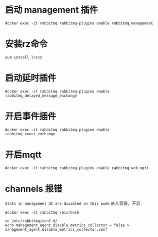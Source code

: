 # 启动 management 插件
```
docker exec -it rabbitmq rabbitmq-plugins enable rabbitmq_management
```

# 安装rz命令
```
yum install lrzsz
```

# 启动延时插件
```
docker exec -it rabbitmq rabbitmq-plugins enable rabbitmq_delayed_message_exchange
```

# 开启事件插件
```
docker exec -it rabbitmq rabbitmq-plugins enable rabbitmq_event_exchange
```

# 开启mqtt
```
docker exec -it rabbitmq rabbitmq-plugins enable rabbitmq_web_mqtt
```

# channels 报错
`Stats in management UI are disabled on this node`
进入容器，开启
```
docker exec -it rabbitmq /bin/bash

cd /etc/rabbitmq/conf.d/
echo management_agent.disable_metrics_collector = false > management_agent.disable_metrics_collector.conf
```
